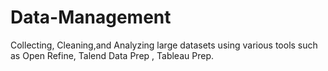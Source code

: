 # Data-Management
Collecting, Cleaning,and Analyzing large datasets using various tools such as Open Refine, Talend Data Prep , Tableau Prep.
